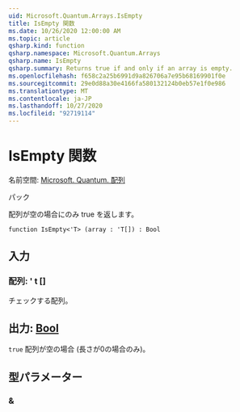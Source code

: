 ```yaml
---
uid: Microsoft.Quantum.Arrays.IsEmpty
title: IsEmpty 関数
ms.date: 10/26/2020 12:00:00 AM
ms.topic: article
qsharp.kind: function
qsharp.namespace: Microsoft.Quantum.Arrays
qsharp.name: IsEmpty
qsharp.summary: Returns true if and only if an array is empty.
ms.openlocfilehash: f658c2a25b6991d9a826706a7e95b68169901f0e
ms.sourcegitcommit: 29e0d88a30e4166fa580132124b0eb57e1f0e986
ms.translationtype: MT
ms.contentlocale: ja-JP
ms.lasthandoff: 10/27/2020
ms.locfileid: "92719114"
---
```

# <a name="isempty-function"></a>IsEmpty 関数

名前空間: [Microsoft. Quantum. 配列](xref:Microsoft.Quantum.Arrays)

パック [](https://nuget.org/packages/)


配列が空の場合にのみ true を返します。

```qsharp
function IsEmpty<'T> (array : 'T[]) : Bool
```


## <a name="input"></a>入力

### <a name="array--t"></a>配列: ' t []

チェックする配列。



## <a name="output--bool"></a>出力: [Bool](xref:microsoft.quantum.lang-ref.bool)

`true` 配列が空の場合 (長さが0の場合のみ)。

## <a name="type-parameters"></a>型パラメーター

### <a name="t"></a>&

